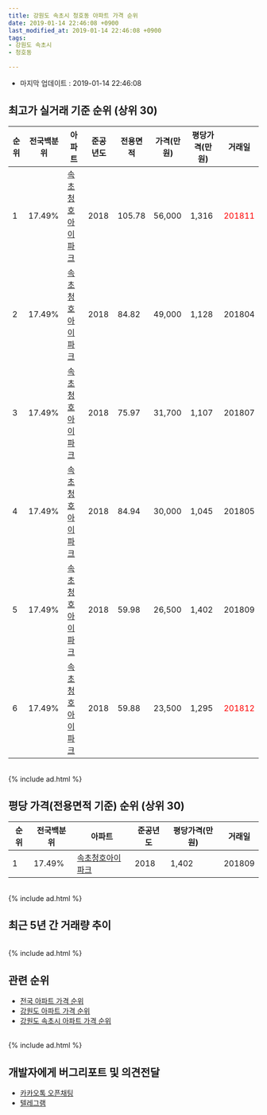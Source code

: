 ```yaml
---
title: 강원도 속초시 청호동 아파트 가격 순위
date: 2019-01-14 22:46:08 +0900
last_modified_at: 2019-01-14 22:46:08 +0900
tags:
- 강원도 속초시
- 청호동

---
```


* 마지막 업데이트 : 2019-01-14 22:46:08

## 최고가 실거래 기준 순위 (상위 30)


|순위|전국백분위|아파트|준공년도|전용면적|가격(만원)|평당가격(만원)|거래일|
|---|---|---|---|---|---|---|---|
|1|17.49%|[속초청호아이파크](https://search.naver.com/search.naver?query=%EA%B0%95%EC%9B%90%EB%8F%84+%EC%86%8D%EC%B4%88%EC%8B%9C+%EC%B2%AD%ED%98%B8%EB%8F%99+%EC%86%8D%EC%B4%88%EC%B2%AD%ED%98%B8%EC%95%84%EC%9D%B4%ED%8C%8C%ED%81%AC)|2018|105.78|56,000|1,316|<span style="color:red">201811</span>|
|2|17.49%|[속초청호아이파크](https://search.naver.com/search.naver?query=%EA%B0%95%EC%9B%90%EB%8F%84+%EC%86%8D%EC%B4%88%EC%8B%9C+%EC%B2%AD%ED%98%B8%EB%8F%99+%EC%86%8D%EC%B4%88%EC%B2%AD%ED%98%B8%EC%95%84%EC%9D%B4%ED%8C%8C%ED%81%AC)|2018|84.82|49,000|1,128|201804|
|3|17.49%|[속초청호아이파크](https://search.naver.com/search.naver?query=%EA%B0%95%EC%9B%90%EB%8F%84+%EC%86%8D%EC%B4%88%EC%8B%9C+%EC%B2%AD%ED%98%B8%EB%8F%99+%EC%86%8D%EC%B4%88%EC%B2%AD%ED%98%B8%EC%95%84%EC%9D%B4%ED%8C%8C%ED%81%AC)|2018|75.97|31,700|1,107|201807|
|4|17.49%|[속초청호아이파크](https://search.naver.com/search.naver?query=%EA%B0%95%EC%9B%90%EB%8F%84+%EC%86%8D%EC%B4%88%EC%8B%9C+%EC%B2%AD%ED%98%B8%EB%8F%99+%EC%86%8D%EC%B4%88%EC%B2%AD%ED%98%B8%EC%95%84%EC%9D%B4%ED%8C%8C%ED%81%AC)|2018|84.94|30,000|1,045|201805|
|5|17.49%|[속초청호아이파크](https://search.naver.com/search.naver?query=%EA%B0%95%EC%9B%90%EB%8F%84+%EC%86%8D%EC%B4%88%EC%8B%9C+%EC%B2%AD%ED%98%B8%EB%8F%99+%EC%86%8D%EC%B4%88%EC%B2%AD%ED%98%B8%EC%95%84%EC%9D%B4%ED%8C%8C%ED%81%AC)|2018|59.98|26,500|1,402|201809|
|6|17.49%|[속초청호아이파크](https://search.naver.com/search.naver?query=%EA%B0%95%EC%9B%90%EB%8F%84+%EC%86%8D%EC%B4%88%EC%8B%9C+%EC%B2%AD%ED%98%B8%EB%8F%99+%EC%86%8D%EC%B4%88%EC%B2%AD%ED%98%B8%EC%95%84%EC%9D%B4%ED%8C%8C%ED%81%AC)|2018|59.88|23,500|1,295|<span style="color:red">201812</span>|


<br>
{% include ad.html %}
<br>

## 평당 가격(전용면적 기준) 순위 (상위 30)


|순위|전국백분위|아파트|준공년도|평당가격(만원)|거래일|
|---|---|---|---|---|---|
|1|17.49%|[속초청호아이파크](https://search.naver.com/search.naver?query=%EA%B0%95%EC%9B%90%EB%8F%84+%EC%86%8D%EC%B4%88%EC%8B%9C+%EC%B2%AD%ED%98%B8%EB%8F%99+%EC%86%8D%EC%B4%88%EC%B2%AD%ED%98%B8%EC%95%84%EC%9D%B4%ED%8C%8C%ED%81%AC)|2018|1,402|201809|


<br>
{% include ad.html %}
<br>

## 최근 5년 간 거래량 추이


<div style="width:100%;">
    <canvas id="deal_progress" height="250"></canvas>
</div>

<script>
new Chart(document.getElementById("deal_progress"), {
    type: 'line',
    data: {
        labels: ['201401','201402','201403','201404','201405','201406','201407','201408','201409','201410','201411','201412','201501','201502','201503','201504','201505','201506','201507','201508','201509','201510','201511','201512','201601','201602','201603','201604','201605','201606','201607','201608','201609','201610','201611','201612','201701','201702','201703','201704','201705','201706','201707','201708','201709','201710','201711','201712','201801','201802','201803','201804','201805','201806','201807','201808','201809','201810','201811','201812','201901'],
        datasets: [{
            label: '실거래 수',
            pointRadius: 1,
            data: [0, 0, 0, 0, 0, 0, 0, 0, 0, 0, 0, 0, 0, 0, 0, 0, 0, 0, 0, 0, 0, 0, 0, 0, 0, 0, 0, 0, 0, 0, 0, 0, 0, 0, 0, 0, 0, 0, 0, 0, 0, 0, 0, 0, 0, 0, 0, 0, 0, 0, 0, 2, 2, 2, 3, 1, 3, 2, 3, 1, 0],
            borderColor: "rgba(255, 201, 14, 1)",
            backgroundColor: "rgba(255, 201, 14, 0.5)",
            fill: true,
        }]
    },
    options: {
        responsive: true,
        title: {
            display: true,
            text: '5년간 거래량 추이'
        },
        tooltips: {
            mode: 'index',
            intersect: false,
        },
        hover: {
            mode: 'nearest',
            intersect: true
        },
        scales: {
            xAxes: [{
                display: true,
                scaleLabel: {
                    display: true,
                    labelString: '년/월'
                }
            }],
            yAxes: [{
                display: true,
                ticks: {
                    suggestedMin: 0,
                },
                scaleLabel: {
                    display: true,
                    labelString: '실거래 수'
                }
            }]
        }
    }
});

</script>


<br>
{% include ad.html %}
<br>

## 관련 순위

- [전국 아파트 가격 순위](https://inasie.github.io/apt-ranking/전국)
- [강원도 아파트 가격 순위](https://inasie.github.io/apt-ranking/강원도)
- [강원도 속초시 아파트 가격 순위](https://inasie.github.io/apt-ranking/강원도-속초시)


<br>
{% include ad.html %}
<br>

## 개발자에게 버그리포트 및 의견전달

- [카카오톡 오픈채팅](https://open.kakao.com/o/gLJUAP4)
- [텔레그램](https://t.me/inasie)

